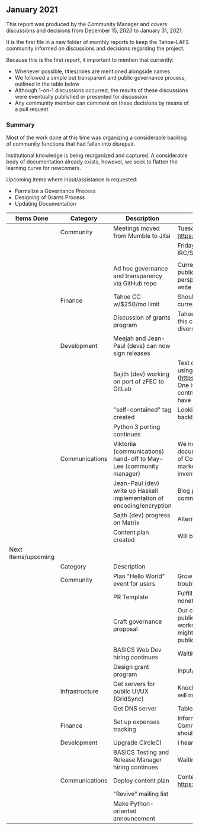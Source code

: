 ## January 2021

This report was produced by the Community Manager and covers discussions and decisions from December 15, 2020 to January 31, 2021.

It is the first file in a new folder of monthly reports to keep the Tahoe-LAFS community informed on discussions and decisions regarding the project.

Because this is the first report, it important to mention that currently:

+ Whenever possible, titles/roles are mentioned alongside names
+ We followed a simple but transparent and public governance process, outlined in the table below
+ Although 1-on-1 discussions occurred, the results of these discussions were eventually published or presented for discussion
+ Any community member can comment on these decisions by means of a pull request

### Summary

Most of the work done at this time was organizing a considerable backlog of community functions that had fallen into disrepair.

Institutional knowledge is being reorganized and captured. A considerable body of documentation already exists, however, we seek to flatten the learning curve for newcomers.

Upcoming items where input/assistance is requested:

+ Formalize a Governance Process
+ Designing of Grants Process
+ Updating Documentation

| Items Done          | Category       | Description                                                                  | Notes                                                                                                                                                                                                         |
|---------------------|----------------|------------------------------------------------------------------------------|---------------------------------------------------------------------------------------------------------------------------------------------------------------------------------------------------------------|
|                     | Community      | Meetings moved from Mumble to Jitsi                                          | Tuesdays 18:00 UTC +1 @ https://meet.jit.si/TahoeLAFSNutsAndBolts                                                                                                                                             |
|                     |                |                                                                              | Fridays 16:30 UTC +1 @ TBD via IRC/Slack                                                                                                                                                                      |
|                     |                |                                                                              |                                                                                                                                                                                                               |
|                     |                | Ad hoc governance and transparency via GitHub repo                           | Current consensus protocol: discuss at public weekly meetings, hear perspectives/objections, make decisions, write up into public repo                                                                        |
|                     | Finance        | Tahoe CC w/$250/mo limit                                                     | Should be more than enough for our current needs                                                                                                                                                              |
|                     |                | Discussion of grants program                                                 | Tahoe Fund has line item for grants and this can be used for building diversity/inclusion talent pipeline                                                                                                     |
|                     | Development    | Meejah and Jean-Paul (devs) can now sign releases                            |                                                                                                                                                                                                               |
|                     |                | Sajith (dev) working on port of zFEC to GitLab                               | Test case for larger migration off Trac; using Tracboat (https://github.com/tracboat/tracboat). One issue is that we want to preserve contributor records of people who don't have GitLab accounts            |
|                     |                | "self-contained" tag created                                                 | Looking for a way to speed along backlogged, non-urgent tasks                                                                                                                                                 |
|                     |                | Python 3 porting continues                                                   |                                                                                                                                                                                                               |
|                     | Communications | Viktoriia (communications) hand-off to May-Lee (community manager)           | We now have three extremely useful documents, thanks to Viktoriia: our Code of Conduct, an Executive Summary from a marketing/branding perspective and inventory/suggestions for the website                  |
|                     |                | Jean-Paul (dev) write up Haskell implementation of encoding/encryption       | Blog post/content; also great for community                                                                                                                                                                   |
|                     |                | Sajth (dev) progress on Matrix                                               | Alternative to Slack                                                                                                                                                                                          |
|                     |                | Content plan created                                                         | Will be deployed in February                                                                                                                                                                                  |
| Next Items/upcoming |                |                                                                              |                                                                                                                                                                                                               |
|                     | Category       | Description                                                                  |                                                                                                                                                                                                               |
|                     | Community      | Plan "Hello World" event for users                                           | Grow users of Tahoe-LAFS and troubleshoot UX                                                                                                                                                                  |
|                     |                | PR Template                                                                  | Fulfill GitHub "Community" rubric; useful nonetheless                                                                                                                                                         |
|                     |                | Craft governance proposal                                                    | Our current governance structure, while publicly available and consensus-based, works fine for our current size. However, it might be good to formally commit to a public document. |
|                     |                | BASICS Web Dev hiring continues                                              | Waiting on updates                                                                                                                                                                                            |
|                     |                | Design grant program                                                         | Input/ideas being taken at this point                                                                                                                                                                         |
|                     | Infrastructure | Get servers for public UI/UX (GridSync)                                      | Knocking out one technical requirement will make things easier for new users                                                                                                                                  |
|                     |                | Get DNS server                                                               | Table stakes                                                                                                                                                                                                  |
|                     | Finance        | Set up expenses tracking                                                     | Informally handled and tracked by Community Manager (May-Lee); system should formalize                                                                                                                                  |
|                     | Development    | Upgrade CircleCI                                                            | I hear they take bribes                                                                                                                                                                                       |
|                     |                | BASICS Testing and Release Manager hiring continues                          | Waiting on updates                                                                                                                                                                                            |
|                     | Communications | Deploy content plan                                                          | Content plan will be published in https://github.com/tahoe-lafs/community                                                                                                                                                        |
|                     |                | "Revive" mailing list                                                        |                                                                                                                                                                                                               |
|                     |                | Make Python-oriented announcement                                            |                                                                                                                                                                                                               |
